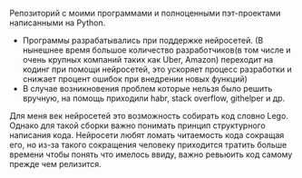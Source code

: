 Репозиторий с моими программами и полноценными пэт-проектами написанными на Python.

- Программы разрабатывались при поддержке нейросетей.
(В нынешнее время большое количество разработчиков(в том числе и очень крупных компаний таких как Uber, Amazon) переходит на кодинг при помощи нейросетей, это ускоряет процесс разработки и снижает процент ошибок при внедрении новых функций)
- В случае возникновения проблем которые нельзя было решить вручную, на помощь приходили habr, stack overflow, githelper и др.

Для меня век нейросетей это возможность собирать код словно Lego. Однако для такой сборки важно понимать принцип структурного написания кода. Нейросети любят ломать читаемость кода сокращая его, но из-за такого сокращения человеку приходится тратить больше времени чтобы понять что имелось ввиду, важно ревьюить код самому прежде чем релизится.
